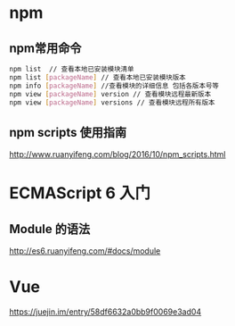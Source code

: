 # npm
## npm常用命令

```bash
npm list  // 查看本地已安装模块清单
npm list [packageName] // 查看本地已安装模块版本
npm info [packageName] //查看模块的详细信息 包括各版本号等
npm view [packageName] version // 查看模块远程最新版本
npm view [packageName] versions // 查看模块远程所有版本
```

## npm scripts 使用指南
http://www.ruanyifeng.com/blog/2016/10/npm_scripts.html


# ECMAScript 6 入门
## Module 的语法
http://es6.ruanyifeng.com/#docs/module


# Vue
https://juejin.im/entry/58df6632a0bb9f0069e3ad04
